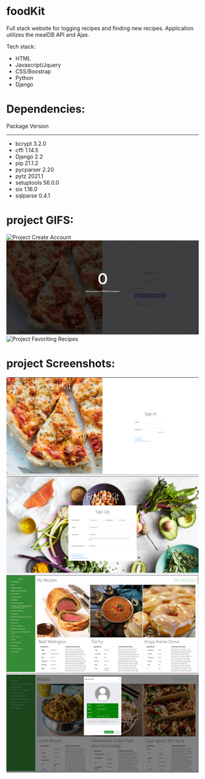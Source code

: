 # foodKit
Full stack website for logging recipes and finding new recipes. Application utilizes the mealDB API and Ajax.

Tech stack:
- HTML
- Javascript/Jquery
- CSS/Boostrap
- Python
- Django

# Dependencies:
Package    Version
---------- -------
- bcrypt     3.2.0
- cffi       1.14.5
- Django     2.2
- pip        21.1.2
- pycparser  2.20
- pytz       2021.1
- setuptools 56.0.0
- six        1.16.0
- sqlparse   0.4.1

# project GIFS:
![Project Create Account](https://github.com/lilipach/foodKit/blob/main/project%20Gifs/create%20account.gif)
![Project Sing In](https://github.com/lilipach/foodKit/blob/main/project%20Gifs/logging%20in.gif)
![Project Favoriting Recipes](https://github.com/lilipach/foodKit/blob/main/project%20Gifs/favoriting%20recipes.gif)


# project Screenshots:
![Project Screenshots](https://github.com/lilipach/foodKit/blob/main/Project%20Screen%20Shots/Sign_in.png)
![Project Screenshots](https://github.com/lilipach/foodKit/blob/main/Project%20Screen%20Shots/Sign_up.png)
![Project Screenshots](https://github.com/lilipach/foodKit/blob/main/Project%20Screen%20Shots/home_page.png)
![Project Screenshots](https://github.com/lilipach/foodKit/blob/main/Project%20Screen%20Shots/recipes_and_account.png)
